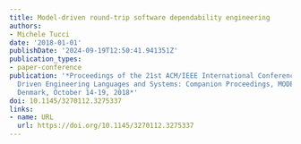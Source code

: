 ```yaml
---
title: Model-driven round-trip software dependability engineering
authors:
- Michele Tucci
date: '2018-01-01'
publishDate: '2024-09-19T12:50:41.941351Z'
publication_types:
- paper-conference
publication: '*Proceedings of the 21st ACM/IEEE International Conference on Model
  Driven Engineering Languages and Systems: Companion Proceedings, MODELS 2018, Copenhagen,
  Denmark, October 14-19, 2018*'
doi: 10.1145/3270112.3275337
links:
- name: URL
  url: https://doi.org/10.1145/3270112.3275337
---
```

